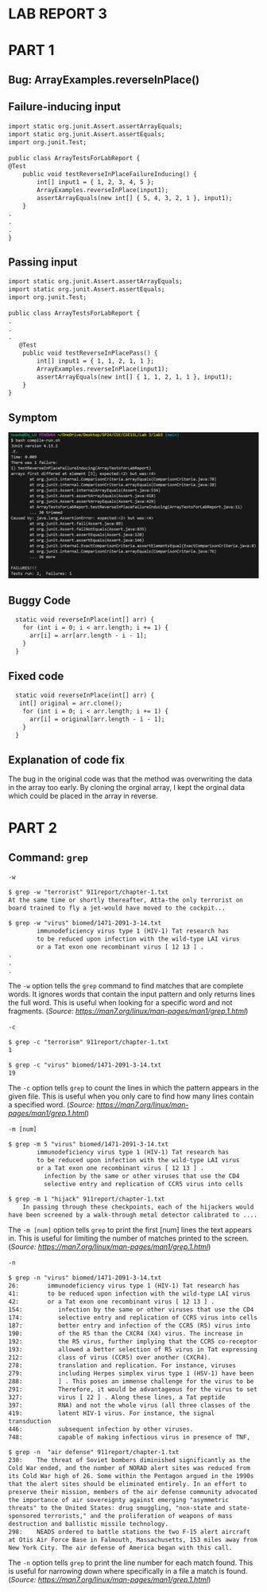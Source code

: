 # **LAB REPORT 3**
# PART 1
## Bug: ArrayExamples.reverseInPlace()
## Failure-inducing input
```
import static org.junit.Assert.assertArrayEquals;
import static org.junit.Assert.assertEquals;
import org.junit.Test;

public class ArrayTestsForLabReport {
@Test
    public void testReverseInPlaceFailureInducing() {
        int[] input1 = { 1, 2, 3, 4, 5 };
        ArrayExamples.reverseInPlace(input1);
        assertArrayEquals(new int[] { 5, 4, 3, 2, 1 }, input1);
    }
.
.
.
}
```
## Passing input
```
import static org.junit.Assert.assertArrayEquals;
import static org.junit.Assert.assertEquals;
import org.junit.Test;

public class ArrayTestsForLabReport {
.
.
.
   @Test
    public void testReverseInPlacePass() {
        int[] input1 = { 1, 1, 2, 1, 1 };
        ArrayExamples.reverseInPlace(input1);
        assertArrayEquals(new int[] { 1, 1, 2, 1, 1 }, input1);
    }
}
```
## Symptom
![Screenshot test run](symptom.png)

## Buggy Code
```
  static void reverseInPlace(int[] arr) {
    for (int i = 0; i < arr.length; i += 1) {
      arr[i] = arr[arr.length - i - 1];
    }
  }
```

## Fixed code
```
  static void reverseInPlace(int[] arr) {
   int[] original = arr.clone();
    for (int i = 0; i < arr.length; i += 1) {
      arr[i] = original[arr.length - i - 1];
    }
  }
```
## Explanation of code fix
The bug in the original code was that the method was overwriting the data in the array too early. By cloning the orginal array, I kept the orginal data which could be placed in the array in reverse.

# PART 2
## Command: `grep`
`-w`
```
$ grep -w "terrorist" 911report/chapter-1.txt
At the same time or shortly thereafter, Atta-the only terrorist on board trained to fly a jet-would have moved to the cockpit...
```
```
$ grep -w "virus" biomed/1471-2091-3-14.txt
        immunodeficiency virus type 1 (HIV-1) Tat research has
        to be reduced upon infection with the wild-type LAI virus
        or a Tat exon one recombinant virus [ 12 13 ] .
.
.
.
```

The `-w` option tells the `grep` command to find matches that are complete words. It ignores words that contain the input pattern and only returns lines the full word. This is useful when looking for a specific word and not fragments. (_Source: https://man7.org/linux/man-pages/man1/grep.1.html_)

`-c`
```
$ grep -c "terrorism" 911report/chapter-1.txt
1
```
```
$ grep -c "virus" biomed/1471-2091-3-14.txt
19
```
The `-c` option tells `grep` to count the lines in which the pattern appears in the given file. This is useful when you only care to find how many lines contain a specified word. (_Source: https://man7.org/linux/man-pages/man1/grep.1.html_)

`-m [num]`
```
$ grep -m 5 "virus" biomed/1471-2091-3-14.txt
        immunodeficiency virus type 1 (HIV-1) Tat research has
        to be reduced upon infection with the wild-type LAI virus
        or a Tat exon one recombinant virus [ 12 13 ] .
          infection by the same or other viruses that use the CD4
          selective entry and replication of CCR5 virus into cells
```
```
$ grep -m 1 "hijack" 911report/chapter-1.txt
    In passing through these checkpoints, each of the hijackers would have been screened by a walk-through metal detector calibrated to ....
```
The `-m [num]` option tells `grep` to print the first [num] lines the text appears in. This is useful for limiting the number of matches printed to the screen. (_Source: https://man7.org/linux/man-pages/man1/grep.1.html_)

`-n`
```
$ grep -n "virus" biomed/1471-2091-3-14.txt
26:        immunodeficiency virus type 1 (HIV-1) Tat research has
41:        to be reduced upon infection with the wild-type LAI virus
42:        or a Tat exon one recombinant virus [ 12 13 ] .
154:          infection by the same or other viruses that use the CD4
174:          selective entry and replication of CCR5 virus into cells
187:          better entry and infection of the CCR5 (R5) virus into
190:          of the R5 than the CXCR4 (X4) virus. The increase in
192:          the R5 virus, further implying that the CCR5 co-receptor
193:          allowed a better selection of R5 virus in Tat expressing
212:          class of virus (CCR5) over another (CXCR4).
278:          translation and replication. For instance, viruses
279:          including Herpes simplex virus type 1 (HSV-1) have been
288:          ] . This poses an immense challenge for the virus to be
291:          Therefore, it would be advantageous for the virus to set
327:          virus [ 22 ] . Along these lines, a Tat peptide
397:          RNA) and not the whole virus (all three classes of the
419:          latent HIV-1 virus. For instance, the signal transduction
446:          subsequent infection by other viruses.
748:          capable of making infectious virus in presence of TNF,
```

```
$ grep -n  "air defense" 911report/chapter-1.txt
230:    The threat of Soviet bombers diminished significantly as the Cold War ended, and the number of NORAD alert sites was reduced from its Cold War high of 26. Some within the Pentagon argued in the 1990s that the alert sites should be eliminated entirely. In an effort to preserve their mission, members of the air defense community advocated the importance of air sovereignty against emerging "asymmetric threats" to the United States: drug smuggling, "non-state and state-sponsored terrorists," and the proliferation of weapons of mass destruction and ballistic missile technology.
298:    NEADS ordered to battle stations the two F-15 alert aircraft at Otis Air Force Base in Falmouth, Massachusetts, 153 miles away from New York City. The air defense of America began with this call.
```
The `-n` option tells `grep` to print the line number for each match found. This is useful for narrowing down where specifically in a file a match is found.(_Source: https://man7.org/linux/man-pages/man1/grep.1.html_)
